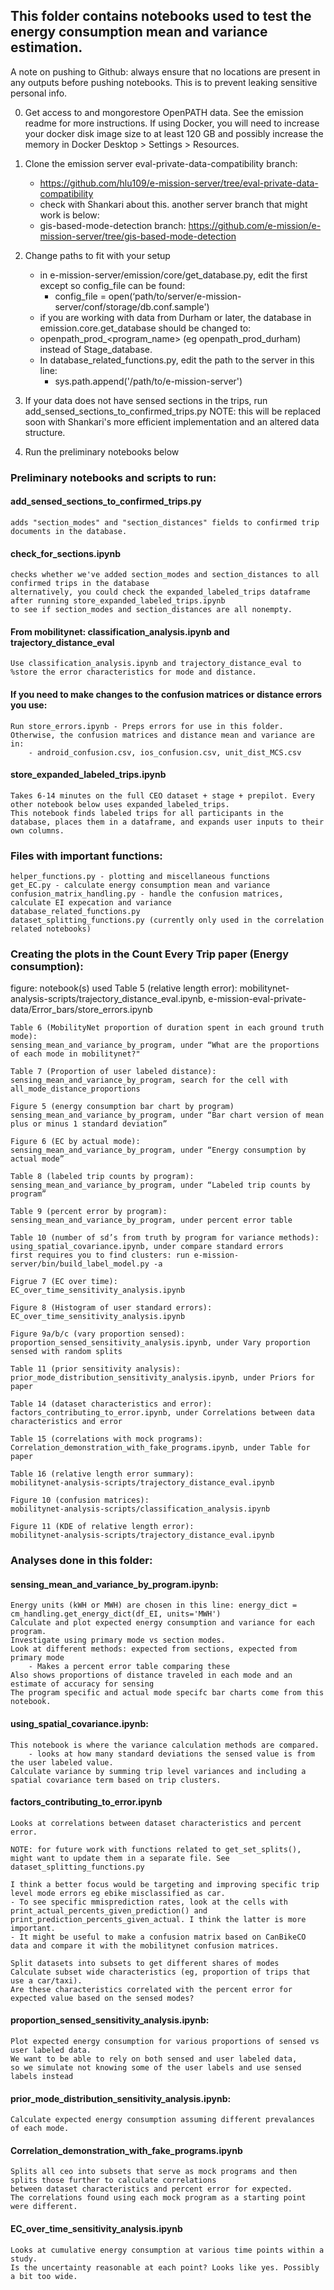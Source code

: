 ## This folder contains notebooks used to test the energy consumption mean and variance estimation.

A note on pushing to Github: always ensure that no locations are present in any outputs before pushing notebooks. This is to prevent leaking sensitive personal info.

0. Get access to and mongorestore OpenPATH data. See the emission readme for more instructions.
    If using Docker, you will need to increase your docker disk image size to at least 120 GB and possibly increase the memory in Docker Desktop > Settings > Resources.
1. Clone the emission server eval-private-data-compatibility branch:
    - https://github.com/hlu109/e-mission-server/tree/eval-private-data-compatibility
    - check with Shankari about this. another server branch that might work is below:
    - gis-based-mode-detection branch: https://github.com/e-mission/e-mission-server/tree/gis-based-mode-detection
2. Change paths to fit with your setup
    - in e-mission-server/emission/core/get_database.py, edit the first except so config_file can be found:
        - config_file = open(‘path/to/server/e-mission-server/conf/storage/db.conf.sample')
    - if you are working with data from Durham or later, the database in emission.core.get_database should be changed to:
    - openpath_prod_<program_name> (eg openpath_prod_durham) instead of Stage_database.
    - In database_related_functions.py, edit the path to the server in this line:
        - sys.path.append('/path/to/e-mission-server')  

1. If your data does not have sensed sections in the trips, run add_sensed_sections_to_confirmed_trips.py 
    NOTE: this will be replaced soon with Shankari's more efficient implementation and an altered data structure.
2. Run the preliminary notebooks below


### Preliminary notebooks and scripts to run:
#### add_sensed_sections_to_confirmed_trips.py 
    adds "section_modes" and "section_distances" fields to confirmed trip documents in the database.
#### check_for_sections.ipynb
    checks whether we've added section_modes and section_distances to all confirmed trips in the database
    alternatively, you could check the expanded_labeled_trips dataframe after running store_expanded_labeled_trips.ipynb
    to see if section_modes and section_distances are all nonempty.

#### From mobilitynet: classification_analysis.ipynb and trajectory_distance_eval
    Use classification_analysis.ipynb and trajectory_distance_eval to %store the error characteristics for mode and distance.

#### If you need to make changes to the confusion matrices or distance errors you use:
    Run store_errors.ipynb - Preps errors for use in this folder.
    Otherwise, the confusion matrices and distance mean and variance are in:
        - android_confusion.csv, ios_confusion.csv, unit_dist_MCS.csv

#### store_expanded_labeled_trips.ipynb
    Takes 6-14 minutes on the full CEO dataset + stage + prepilot. Every other notebook below uses expanded_labeled_trips. 
    This notebook finds labeled trips for all participants in the database, places them in a dataframe, and expands user inputs to their own columns.

### Files with important functions:
    helper_functions.py - plotting and miscellaneous functions
    get_EC.py - calculate energy consumption mean and variance
    confusion_matrix_handling.py - handle the confusion matrices, calculate EI expecation and variance
    database_related_functions.py
    dataset_splitting_functions.py (currently only used in the correlation related notebooks)

### Creating the plots in the Count Every Trip paper (Energy consumption):
figure: notebook(s) used
    Table 5 (relative length error): 
    mobilitynet-analysis-scripts/trajectory_distance_eval.ipynb, e-mission-eval-private-data/Error_bars/store_errors.ipynb

    Table 6 (MobilityNet proportion of duration spent in each ground truth mode): 
    sensing_mean_and_variance_by_program, under “What are the proportions of each mode in mobilitynet?"

    Table 7 (Proportion of user labeled distance):
    sensing_mean_and_variance_by_program, search for the cell with all_mode_distance_proportions

    Figure 5 (energy consumption bar chart by program)
    sensing_mean_and_variance_by_program, under “Bar chart version of mean plus or minus 1 standard deviation”

    Figure 6 (EC by actual mode):
    sensing_mean_and_variance_by_program, under “Energy consumption by actual mode”

    Table 8 (labeled trip counts by program):
    sensing_mean_and_variance_by_program, under “Labeled trip counts by program”

    Table 9 (percent error by program): 
    sensing_mean_and_variance_by_program, under percent error table

    Table 10 (number of sd’s from truth by program for variance methods):
    using_spatial_covariance.ipynb, under compare standard errors
    first requires you to find clusters: run e-mission-server/bin/build_label_model.py -a 

    Figrue 7 (EC over time):
    EC_over_time_sensitivity_analysis.ipynb

    Figure 8 (Histogram of user standard errors):
    EC_over_time_sensitivity_analysis.ipynb

    Figure 9a/b/c (vary proportion sensed):
    proportion_sensed_sensitivity_analysis.ipynb, under Vary proportion sensed with random splits

    Table 11 (prior sensitivity analysis):
    prior_mode_distribution_sensitivity_analysis.ipynb, under Priors for paper

    Table 14 (dataset characteristics and error):
    factors_contributing_to_error.ipynb, under Correlations between data characteristics and error

    Table 15 (correlations with mock programs):
    Correlation_demonstration_with_fake_programs.ipynb, under Table for paper

    Table 16 (relative length error summary):
    mobilitynet-analysis-scripts/trajectory_distance_eval.ipynb

    Figure 10 (confusion matrices): 
    mobilitynet-analysis-scripts/classification_analysis.ipynb

    Figure 11 (KDE of relative length error):
    mobilitynet-analysis-scripts/trajectory_distance_eval.ipynb

### Analyses done in this folder:

#### sensing_mean_and_variance_by_program.ipynb: 
    Energy units (kWH or MWH) are chosen in this line: energy_dict = cm_handling.get_energy_dict(df_EI, units='MWH')
    Calculate and plot expected energy consumption and variance for each program. 
    Investigate using primary mode vs section modes. 
    Look at different methods: expected from sections, expected from primary mode
        - Makes a percent error table comparing these
    Also shows proportions of distance traveled in each mode and an estimate of accuracy for sensing
    The program specific and actual mode specifc bar charts come from this notebook.

#### using_spatial_covariance.ipynb:
    This notebook is where the variance calculation methods are compared.
        - looks at how many standard deviations the sensed value is from the user labeled value.
    Calculate variance by summing trip level variances and including a spatial covariance term based on trip clusters.

#### factors_contributing_to_error.ipynb
    Looks at correlations between dataset characteristics and percent error.

    NOTE: for future work with functions related to get_set_splits(), might want to update them in a separate file. See dataset_splitting_functions.py

    I think a better focus would be targeting and improving specific trip level mode errors eg ebike misclassified as car.
    - To see specific mmisprediction rates, look at the cells with print_actual_percents_given_prediction() and print_prediction_percents_given_actual. I think the latter is more important.
    - It might be useful to make a confusion matrix based on CanBikeCO data and compare it with the mobilitynet confusion matrices.

    Split datasets into subsets to get different shares of modes
    Calculate subset wide characteristics (eg, proportion of trips that use a car/taxi).
    Are these characteristics correlated with the percent error for expected value based on the sensed modes?

#### proportion_sensed_sensitivity_analysis.ipynb:
    Plot expected energy consumption for various proportions of sensed vs user labeled data.
    We want to be able to rely on both sensed and user labeled data, 
    so we simulate not knowing some of the user labels and use sensed labels instead

#### prior_mode_distribution_sensitivity_analysis.ipynb:
    Calculate expected energy consumption assuming different prevalances of each mode.

#### Correlation_demonstration_with_fake_programs.ipynb
    Splits all ceo into subsets that serve as mock programs and then splits those further to calculate correlations 
    between dataset characteristics and percent error for expected. 
    The correlations found using each mock program as a starting point were different.

#### EC_over_time_sensitivity_analysis.ipynb
    Looks at cumulative energy consumption at various time points within a study.
    Is the uncertainty reasonable at each point? Looks like yes. Possibly a bit too wide.
